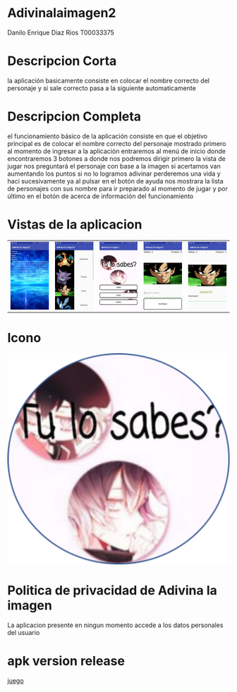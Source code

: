 # Adivinalaimagen2

Danilo Enrique Diaz Rios
T00033375	

# Descripcion Corta

la aplicación basicamente consiste en colocar el nombre correcto del personaje y si sale correcto pasa a la siguiente automaticamente 

# Descripcion Completa

el funcionamiento básico de la aplicación consiste en que el objetivo principal es de colocar el nombre correcto del personaje mostrado primero al momento de ingresar a la aplicación entraremos al menú de inicio donde encontraremos 3 botones a donde nos podremos dirigir primero la vista de jugar nos preguntará el personaje con base a la imagen si acertamos van aumentando los puntos si  no lo logramos adivinar perderemos una vida  y haci sucesivamente ya al pulsar en el botón de ayuda nos mostrara la lista de personajes con sus nombre para ir preparado al momento de jugar y por último en el botón de acerca de información del funcionamiento

# Vistas de la aplicacion

<table style="width:100%">
<tr>
        <td><img src="https://github.com/danilo-diaz-rios/Adivinalaimagen2/blob/master/acerca.jpeg"</th>
        <td><img src="https://github.com/danilo-diaz-rios/Adivinalaimagen2/blob/master/ayuda.jpeg"</th>
        <td><img src="https://github.com/danilo-diaz-rios/Adivinalaimagen2/blob/master/home.jpeg"</th>
        <td><img src="https://github.com/danilo-diaz-rios/Adivinalaimagen2/blob/master/jugar.jpeg"</th>
        <td><img src="https://github.com/danilo-diaz-rios/Adivinalaimagen2/blob/master/jucarcorrecto.jpeg"</th>
 </tr>
</table>

# Icono
<img src="https://github.com/danilo-diaz-rios/Adivinalaimagen2/blob/master/logo.png">

# Politica de privacidad de Adivina la imagen

La aplicacion presente en ningun momento accede a los datos personales del usuario 

# apk version release

<a href="https://github.com/danilo-diaz-rios/Adivinalaimagen2/blob/master/app-release.apk?raw=true">juego</a>


       
